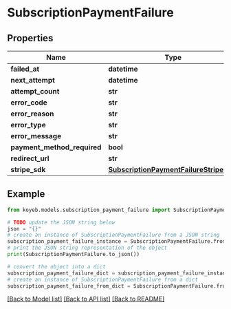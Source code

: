 # SubscriptionPaymentFailure


## Properties

Name | Type | Description | Notes
------------ | ------------- | ------------- | -------------
**failed_at** | **datetime** |  | [optional] 
**next_attempt** | **datetime** |  | [optional] 
**attempt_count** | **str** |  | [optional] 
**error_code** | **str** |  | [optional] 
**error_reason** | **str** |  | [optional] 
**error_type** | **str** |  | [optional] 
**error_message** | **str** |  | [optional] 
**payment_method_required** | **bool** |  | [optional] 
**redirect_url** | **str** |  | [optional] 
**stripe_sdk** | [**SubscriptionPaymentFailureStripeSDK**](SubscriptionPaymentFailureStripeSDK.md) |  | [optional] 

## Example

```python
from koyeb.models.subscription_payment_failure import SubscriptionPaymentFailure

# TODO update the JSON string below
json = "{}"
# create an instance of SubscriptionPaymentFailure from a JSON string
subscription_payment_failure_instance = SubscriptionPaymentFailure.from_json(json)
# print the JSON string representation of the object
print(SubscriptionPaymentFailure.to_json())

# convert the object into a dict
subscription_payment_failure_dict = subscription_payment_failure_instance.to_dict()
# create an instance of SubscriptionPaymentFailure from a dict
subscription_payment_failure_from_dict = SubscriptionPaymentFailure.from_dict(subscription_payment_failure_dict)
```
[[Back to Model list]](../README.md#documentation-for-models) [[Back to API list]](../README.md#documentation-for-api-endpoints) [[Back to README]](../README.md)


